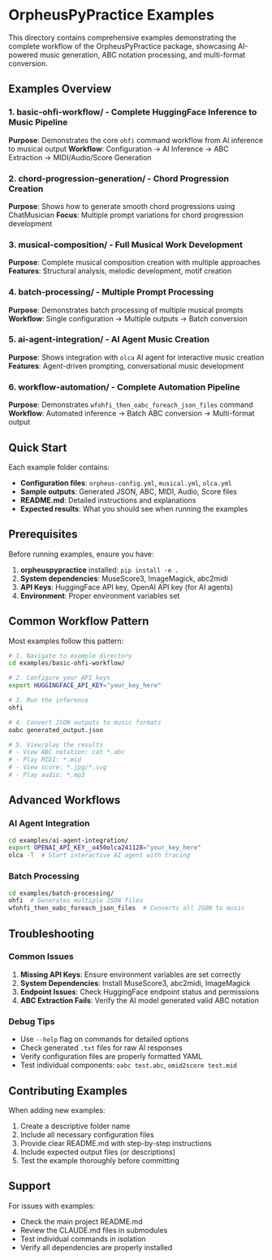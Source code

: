 # OrpheusPyPractice Examples

This directory contains comprehensive examples demonstrating the complete workflow of the OrpheusPyPractice package, showcasing AI-powered music generation, ABC notation processing, and multi-format conversion.

## Examples Overview

### 1. **basic-ohfi-workflow/** - Complete HuggingFace Inference to Music Pipeline
**Purpose**: Demonstrates the core `ohfi` command workflow from AI inference to musical output
**Workflow**: Configuration → AI Inference → ABC Extraction → MIDI/Audio/Score Generation

### 2. **chord-progression-generation/** - Chord Progression Creation
**Purpose**: Shows how to generate smooth chord progressions using ChatMusician
**Focus**: Multiple prompt variations for chord progression development

### 3. **musical-composition/** - Full Musical Work Development
**Purpose**: Complete musical composition creation with multiple approaches
**Features**: Structural analysis, melodic development, motif creation

### 4. **batch-processing/** - Multiple Prompt Processing
**Purpose**: Demonstrates batch processing of multiple musical prompts
**Workflow**: Single configuration → Multiple outputs → Batch conversion

### 5. **ai-agent-integration/** - AI Agent Music Creation
**Purpose**: Shows integration with `olca` AI agent for interactive music creation
**Features**: Agent-driven prompting, conversational music development

### 6. **workflow-automation/** - Complete Automation Pipeline
**Purpose**: Demonstrates `wfohfi_then_oabc_foreach_json_files` command
**Workflow**: Automated inference → Batch ABC conversion → Multi-format output

## Quick Start

Each example folder contains:
- **Configuration files**: `orpheus-config.yml`, `musical.yml`, `olca.yml`
- **Sample outputs**: Generated JSON, ABC, MIDI, Audio, Score files
- **README.md**: Detailed instructions and explanations
- **Expected results**: What you should see when running the examples

## Prerequisites

Before running examples, ensure you have:
1. **orpheuspypractice** installed: `pip install -e .`
2. **System dependencies**: MuseScore3, ImageMagick, abc2midi
3. **API Keys**: HuggingFace API key, OpenAI API key (for AI agents)
4. **Environment**: Proper environment variables set

## Common Workflow Pattern

Most examples follow this pattern:
```bash
# 1. Navigate to example directory
cd examples/basic-ohfi-workflow/

# 2. Configure your API keys
export HUGGINGFACE_API_KEY="your_key_here"

# 3. Run the inference
ohfi

# 4. Convert JSON outputs to music formats
oabc generated_output.json

# 5. View/play the results
# - View ABC notation: cat *.abc
# - Play MIDI: *.mid
# - View score: *.jpg/*.svg
# - Play audio: *.mp3
```

## Advanced Workflows

### AI Agent Integration
```bash
cd examples/ai-agent-integration/
export OPENAI_API_KEY__o450olca241128="your_key_here"
olca -T  # Start interactive AI agent with tracing
```

### Batch Processing
```bash
cd examples/batch-processing/
ohfi  # Generates multiple JSON files
wfohfi_then_oabc_foreach_json_files  # Converts all JSON to music
```

## Troubleshooting

### Common Issues
1. **Missing API Keys**: Ensure environment variables are set correctly
2. **System Dependencies**: Install MuseScore3, abc2midi, ImageMagick
3. **Endpoint Issues**: Check HuggingFace endpoint status and permissions
4. **ABC Extraction Fails**: Verify the AI model generated valid ABC notation

### Debug Tips
- Use `--help` flag on commands for detailed options
- Check generated `.txt` files for raw AI responses
- Verify configuration files are properly formatted YAML
- Test individual components: `oabc test.abc`, `omid2score test.mid`

## Contributing Examples

When adding new examples:
1. Create a descriptive folder name
2. Include all necessary configuration files
3. Provide clear README.md with step-by-step instructions
4. Include expected output files (or descriptions)
5. Test the example thoroughly before committing

## Support

For issues with examples:
- Check the main project README.md
- Review the CLAUDE.md files in submodules
- Test individual commands in isolation
- Verify all dependencies are properly installed